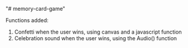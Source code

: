 "# memory-card-game" 

Functions added:
1. Confetti when the user wins, using canvas and a javascript function
2. Celebration sound when the user wins, using the Audio() function
